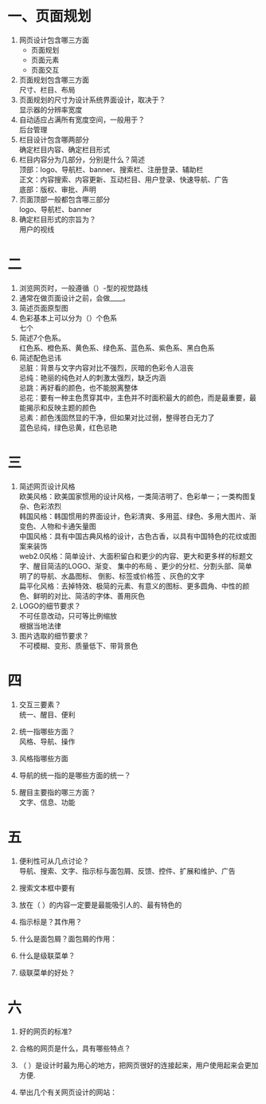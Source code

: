 # 一、页面规划
1. 网页设计包含哪三方面
   - 页面规划
   - 页面元素
   - 页面交互
2. 页面规划包含哪三方面  
   尺寸、栏目、布局  
3. 页面规划的尺寸为设计系统界面设计，取决于？  
  显示器的分辨率宽度  
4. 自动适应占满所有宽度空间，一般用于？  
  后台管理  
5. 栏目设计包含哪两部分  
  确定栏目内容、确定栏目形式  
6. 栏目内容分为几部分，分别是什么？简述  
  顶部：logo、导航栏、banner、搜索栏、注册登录、辅助栏  
  正文：内容搜索、内容更新、互动栏目、用户登录、快速导航、广告  
  底部：版权、审批、声明  
7. 页面顶部一般都包含哪三部分  
  logo、导航栏、banner
8. 确定栏目形式的宗旨为？  
  用户的视线  
# 二
1. 浏览网页时，一般遵循（）-型的视觉路线  
2. 通常在做页面设计之前，会做____。  
3. 简述页面原型图  
4. 色彩基本上可以分为（）个色系  
  七个  
5. 简述7个色系。  
  红色系、橙色系、黄色系、绿色系、蓝色系、紫色系、黑白色系
6. 简述配色忌讳  
  忌脏：背景与文字内容对比不强烈，灰暗的色彩令人沮丧  
  忌纯：艳丽的纯色对人的刺激太强烈，缺乏内涵  
  忌跳：再好看的颜色，也不能脱离整体  
  忌花：要有一种主色贯穿其中，主色并不时面积最大的颜色，而是最重要，最能揭示和反映主题的颜色  
  忌素：颜色浅固然显的干净，但如果对比过弱，整得苍白无力了  
  蓝色忌纯，绿色忌黄，红色忌艳
  
# 三
1. 简述网页设计风格  
  欧美风格：欧美国家惯用的设计风格，一类简洁明了、色彩单一；一类构图复杂、色彩浓烈  
  韩国风格：韩国惯用的界面设计，色彩清爽、多用蓝、绿色、多用大图片、渐变色、人物和卡通矢量图  
  中国风格：具有中国古典风格的设计，古色古香，以具有中国特色的花纹或图案来装饰  
  web2.0风格：简单设计、大面积留白和更少的内容、更大和更多样的标题文字、醒目简洁的LOGO、渐变、 集中的布局 、更少的分栏、分割头部、简单明了的导航、水晶图标、 倒影、标签或价格签 、灰色的文字    
  扁平化风格：去掉特效、极简的元素、有意义的图标、更多圆角、中性的颜色、鲜明的对比、简洁的字体、善用灰色
2. LOGO的细节要求？  
  不可任意改动，只可等比例缩放  
  根据当地法律  
3. 图片选取的细节要求？  
  不可模糊、变形、质量低下、带背景色  
# 四
1. 交互三要素？  
  统一、醒目、便利
2. 统一指哪些方面？  
  风格、导航、操作
3. 风格指哪些方面  
  
4. 导航的统一指的是哪些方面的统一？  
  
5. 醒目主要指的哪三方面？  
  文字、信息、功能

# 五
1. 便利性可从几点讨论？  
  导航、搜索、文字、指示标与面包屑、反馈、控件、扩展和维护、广告
2. 搜索文本框中要有  
  
3. 放在（ ）的内容一定要是最能吸引人的、最有特色的  

4. 指示标是？其作用？  

5. 什么是面包屑？面包屑的作用：  

6. 什么是级联菜单？  

7. 级联菜单的好处？  

# 六
1. 好的网页的标准?  

2. 合格的网页是什么，具有哪些特点？  

3. （ ）是设计时最为用心的地方，把网页很好的连接起来，用户使用起来会更加方便.  

4. 举出几个有关网页设计的网站：  
